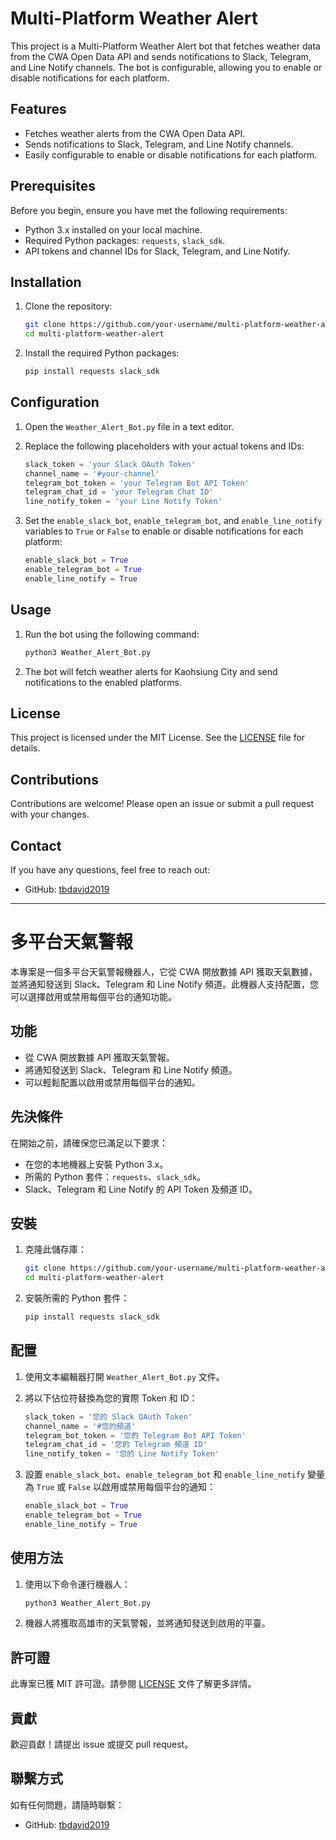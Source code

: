 # Multi-Platform Weather Alert

This project is a Multi-Platform Weather Alert bot that fetches weather data from the CWA Open Data API and sends notifications to Slack, Telegram, and Line Notify channels. The bot is configurable, allowing you to enable or disable notifications for each platform.

## Features

- Fetches weather alerts from the CWA Open Data API.
- Sends notifications to Slack, Telegram, and Line Notify channels.
- Easily configurable to enable or disable notifications for each platform.

## Prerequisites

Before you begin, ensure you have met the following requirements:

- Python 3.x installed on your local machine.
- Required Python packages: `requests`, `slack_sdk`.
- API tokens and channel IDs for Slack, Telegram, and Line Notify.

## Installation

1. Clone the repository:

    ```bash
    git clone https://github.com/your-username/multi-platform-weather-alert.git
    cd multi-platform-weather-alert
    ```

2. Install the required Python packages:

    ```bash
    pip install requests slack_sdk
    ```

## Configuration

1. Open the `Weather_Alert_Bot.py` file in a text editor.
2. Replace the following placeholders with your actual tokens and IDs:

    ```python
    slack_token = 'your Slack OAuth Token'
    channel_name = '#your-channel'
    telegram_bot_token = 'your Telegram Bot API Token'
    telegram_chat_id = 'your Telegram Chat ID'
    line_notify_token = 'your Line Notify Token'
    ```

3. Set the `enable_slack_bot`, `enable_telegram_bot`, and `enable_line_notify` variables to `True` or `False` to enable or disable notifications for each platform:

    ```python
    enable_slack_bot = True
    enable_telegram_bot = True
    enable_line_notify = True
    ```

## Usage

1. Run the bot using the following command:

    ```bash
    python3 Weather_Alert_Bot.py
    ```

2. The bot will fetch weather alerts for Kaohsiung City and send notifications to the enabled platforms.

## License

This project is licensed under the MIT License. See the [LICENSE](LICENSE) file for details.

## Contributions

Contributions are welcome! Please open an issue or submit a pull request with your changes.

## Contact

If you have any questions, feel free to reach out:

- GitHub: [tbdavid2019](https://github.com/tbdavid2019)

---

# 多平台天氣警報

本專案是一個多平台天氣警報機器人，它從 CWA 開放數據 API 獲取天氣數據，並將通知發送到 Slack、Telegram 和 Line Notify 頻道。此機器人支持配置，您可以選擇啟用或禁用每個平台的通知功能。

## 功能

- 從 CWA 開放數據 API 獲取天氣警報。
- 將通知發送到 Slack、Telegram 和 Line Notify 頻道。
- 可以輕鬆配置以啟用或禁用每個平台的通知。

## 先決條件

在開始之前，請確保您已滿足以下要求：

- 在您的本地機器上安裝 Python 3.x。
- 所需的 Python 套件：`requests`、`slack_sdk`。
- Slack、Telegram 和 Line Notify 的 API Token 及頻道 ID。

## 安裝

1. 克隆此儲存庫：

    ```bash
    git clone https://github.com/your-username/multi-platform-weather-alert.git
    cd multi-platform-weather-alert
    ```

2. 安裝所需的 Python 套件：

    ```bash
    pip install requests slack_sdk
    ```

## 配置

1. 使用文本編輯器打開 `Weather_Alert_Bot.py` 文件。
2. 將以下佔位符替換為您的實際 Token 和 ID：

    ```python
    slack_token = '您的 Slack OAuth Token'
    channel_name = '#您的頻道'
    telegram_bot_token = '您的 Telegram Bot API Token'
    telegram_chat_id = '您的 Telegram 頻道 ID'
    line_notify_token = '您的 Line Notify Token'
    ```

3. 設置 `enable_slack_bot`、`enable_telegram_bot` 和 `enable_line_notify` 變量為 `True` 或 `False` 以啟用或禁用每個平台的通知：

    ```python
    enable_slack_bot = True
    enable_telegram_bot = True
    enable_line_notify = True
    ```

## 使用方法

1. 使用以下命令運行機器人：

    ```bash
    python3 Weather_Alert_Bot.py
    ```

2. 機器人將獲取高雄市的天氣警報，並將通知發送到啟用的平臺。

## 許可證

此專案已獲 MIT 許可證。請參閱 [LICENSE](LICENSE) 文件了解更多詳情。

## 貢獻

歡迎貢獻！請提出 issue 或提交 pull request。

## 聯繫方式

如有任何問題，請隨時聯繫：

- GitHub: [tbdavid2019](https://github.com/tbdavid2019)
